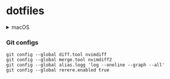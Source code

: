 # dotfiles

<details>
<summary>macOS</summary>

- [Homebrew](https://github.com/Homebrew/brew)
  - [Neovim](https://github.com/neovim/neovim)
  - [Alacritty](https://github.com/alacritty/alacritty)
  - [tmux](https://github.com/tmux/tmux)
  - [uv](https://github.com/astral-sh/uv)
    - [Python LSP Server](https://github.com/python-lsp/python-lsp-server)
    - [Ruff](https://github.com/astral-sh/ruff)
    - [JupyterLab](https://github.com/jupyterlab/jupyterlab)
      - [jupyterlab-code-formatter](https://github.com/ryantam626/jupyterlab_code_formatter)
      - [jupyterlab-git](https://github.com/jupyterlab/jupyterlab-git)
      - [jupyterlab-vim](https://github.com/jupyterlab-contrib/jupyterlab-vim)
      - [jupyterlab-lsp](https://github.com/jupyter-lsp/jupyterlab-lsp)
  - [miniconda](https://docs.anaconda.com/free/miniconda/)
  - [ltex-ls](https://github.com/valentjn/ltex-ls)
  - [lua-language-server](https://github.com/LuaLS/lua-language-server)
  - [ccls](https://github.com/MaskRay/ccls)
  - [tldr](https://github.com/tldr-pages/tldr)
- [Oh My Bash](https://github.com/ohmybash/oh-my-bash)

</details>

### Git configs

```
git config --global diff.tool nvimdiff
git config --global merge.tool nvimdiff2
git config --global alias.logg 'log --oneline --graph --all'
git config --global rerere.enabled true
```
